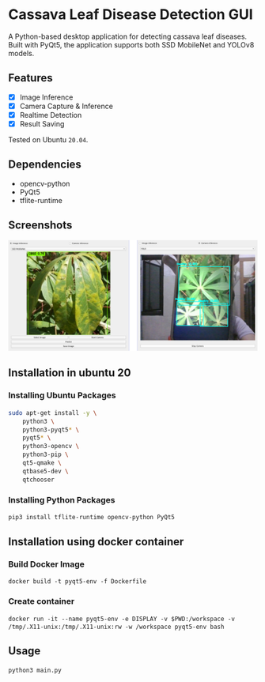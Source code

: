 # Cassava Leaf Disease Detection GUI
A Python-based desktop application for detecting cassava leaf diseases. Built with PyQt5, the application supports both SSD MobileNet and YOLOv8 models.

## Features
- [x] Image Inference
- [x] Camera Capture & Inference
- [x] Realtime Detection
- [x] Result Saving

Tested on Ubuntu `20.04`.

## Dependencies
- opencv-python
- PyQt5
- tflite-runtime

## Screenshots
<p align="center"> 
  <img alt="screenshots" src="assets/screenshot.jpeg">
</p>

## Installation in ubuntu 20
### Installing Ubuntu Packages
```bash
sudo apt-get install -y \
    python3 \
    python3-pyqt5* \
    pyqt5* \
    python3-opencv \
    python3-pip \
    qt5-qmake \
    qtbase5-dev \
    qtchooser

```
### Installing Python Packages
```bash
pip3 install tflite-runtime opencv-python PyQt5
```
## Installation using docker container
### Build Docker Image
```
docker build -t pyqt5-env -f Dockerfile
```
### Create container
```
docker run -it --name pyqt5-env -e DISPLAY -v $PWD:/workspace -v /tmp/.X11-unix:/tmp/.X11-unix:rw -w /workspace pyqt5-env bash
```
## Usage
```bash
python3 main.py
```
